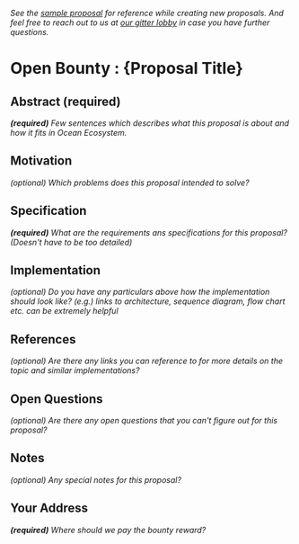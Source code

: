 _See the [sample proposal](https://github.com/oceanprotocol/openwaters/blob/master/sample/sample_proposal.md) for reference while creating new proposals. And feel free to reach out to us at [our gitter lobby](https://gitter.im/oceanprotocol/Lobby) in case you have further questions._

# Open Bounty : {Proposal Title} 

## Abstract (required)

_**(required)** Few sentences which describes what this proposal is about and how it fits in Ocean Ecosystem._

## Motivation 

_(optional) Which problems does this proposal intended to solve?_

## Specification

_**(required)** What are the requirements ans specifications for this proposal? (Doesn't have to be too detailed)_

## Implementation

 _(optional) Do you have any particulars above how the implementation should look like? (e.g.) links to architecture, sequence diagram, flow chart etc. can be extremely helpful_

## References

_(optional) Are there any links you can reference to for more details on the topic and similar implementations?_

## Open Questions

_(optional) Are there any open questions that you can't figure out for this proposal?_

## Notes
_(optional) Any special notes for this proposal?_

## Your Address
_**(required)** Where should we pay the bounty reward?_
